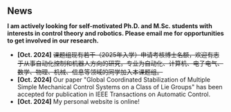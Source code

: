<h2 style="margin: 30px 0px 10px;">News</h2>

<!-- <font color="#e74d3c">I am actively looking for self-motivated Ph.D. and M.Sc. students with interests in control theory and robotics. If you are interested in exploring research opportunities, please feel free to email me.</font> -->

<strong>I am actively looking for self-motivated Ph.D. and M.Sc. students with interests in control theory and robotics. Please email me for opportunities to get involved in our research.</strong>

<!-- <strong>I am actively looking for self-motivated Ph.D. and M.Sc. students with interests in control theory and robotics. Please email me for opportunities to get involved in our research.</strong> -->




<!-- <strong style="color:#e74d3c; font-weight:600">课题组现有若干（2025年入学）申请考核博士和考研硕士名额，欢迎与我联系。 </strong> -->



<ul>
<li><strong>[Oct. 2024]</strong> <del>课题组现有若干（2025年入学）申请考核博士名额，欢迎有志于从事自动化控制和机器人方向的研究，专业为自动化、计算机、电子电气、数学、物理、机械、信息等领域的同学加入本课题组。</del></li>
<!-- <li><strong>[Oct. 2024]</strong> <strong style="color:#e74d3c; font-weight:600">课题组现有若干（2025年入学）申请考核博士名额，欢迎有志于从事自动化控制和机器人方向的研究，专业为自动化、计算机、电子电气、数学、物理、机械、信息等领域的同学加入本课题组。</strong></li> -->
<li><strong>[Oct. 2024]</strong> Our paper "Global Coordinated Stabilization of Multiple Simple Mechanical Control Systems on a Class of Lie Groups" has been accepted for publication in IEEE Transactions on Automatic Control.</li>
<li><strong>[Oct. 2024]</strong> My personal website is online!</li>
  
<!-- <li> <a href="javascript:toggle_vis('newsmore')">Show more</a> </li>
<div id="newsmore" style="display:none"> 
  <li><strong>[Dec. 2022]</strong> <a href="https://www.bmvc2023.org">BMVC 2023</a> will be held in Aberdeen, UK, and I will serve as the Website Chair.</li>
  <li><strong>[Nov. 2022]</strong> Our paper about <a href="https://pure.mpg.de/rest/items/item_3478882_1/component/file_3478883/content">class-incremental learning</a> is accepted to <a href="https://aaai.org/Conferences/AAAI-23/">AAAI 2023</a>.</li>
  <li><strong>[Oct. 2022]</strong> I am recognized as a top reviewer for <a href="https://neurips.cc/Conferences/2022/ProgramCommittee">NeurIPS 2022</a>.</li>
  <li><strong>[Aug. 2022]</strong> I will serve as an area chair of <a href="https://aistats.org/aistats2023/">AISTATS 2023</a>.</li>
  <li><strong>[Jun. 2022]</strong> I will serve as a student mentor of <a href="https://sites.google.com/view/cvpr-academy/">the CVPR Academy</a> at <a href="htp://cvpr2022.thecvf.com/">CVPR 2022</a>.</li>
  <li><strong>[Jun. 2022]</strong> I will serve as a website chair of <a href="https://bmvc2022.org/people/organisers/">BMVC 2022</a>, along with <a href="https://yashbhalgat.github.io/">Yash Bhalgat</a>.</li>
  <li><strong>[Sep. 2021]</strong> Our paper about <a href="https://openreview.net/pdf?id=BfPzZSype5M">class-incremental learning</a> is accepted to <a href="https://neurips.cc/Conferences/2021">NeurIPS 2021</a>.</li>
  <li><strong>[Mar. 2021]</strong> Our paper about <a href="https://arxiv.org/pdf/2010.05063.pdf">class-incremental learning</a> is accepted to <a href="http://cvpr2021.thecvf.com/">CVPR 2021</a>.</li>
  <li><strong>[Jul. 2020]</strong> Our paper about <a href="https://link.springer.com/content/pdf/10.1007%2F978-3-030-58517-4_24.pdf">few-shot learning</a> is accepted to <a href="https://eccv2020.eu/">ECCV 2020</a>.</li>
  <li><strong>[Feb. 2020]</strong> Our paper about <a href="https://arxiv.org/pdf/2002.10211.pdf">class-incremental learning</a> is accepted to <a href="http://cvpr2020.thecvf.com/">CVPR 2020</a>.</li>
  <li><strong>[Feb. 2020]</strong> We will host the <a href="https://www.acmmmasia.org/2020/committee.html">ACM Multimedia Asia 2020</a> conference in Singapore!</li>
  <li><strong>[Sep. 2019]</strong> Our paper about <a href="https://papers.nips.cc/paper/2019/file/bf25356fd2a6e038f1a3a59c26687e80-Paper.pdf">few-shot learning</a> is accepted to <a href="https://nips.cc/Conferences/2019">NeurIPS 2019</a>.</li>
  <li><strong>[2024 Aug.]</strong> Our paper about <a href="https://openaccess.thecvf.com/content_CVPR_2019/papers/Sun_Meta-Transfer_Learning_for_Few-Shot_Learning_CVPR_2019_paper.pdf">few-shot learning</a> is accepted to <a href="http://cvpr2019.thecvf.com/">CVPR 2019</a>.</li>
</div> -->

</ul>
